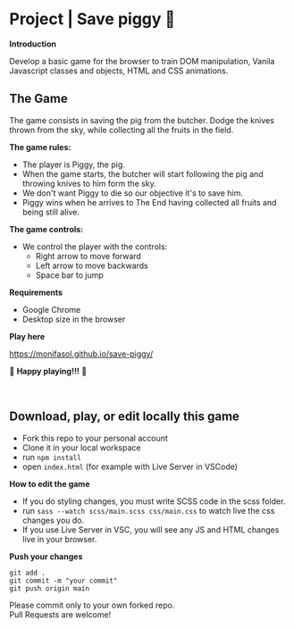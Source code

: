# Project | Save piggy 🐽

**Introduction**

Develop a basic game for the browser to train DOM manipulation, Vanila Javascript classes and objects, HTML and CSS animations. 

## The Game

The game consists in saving the pig from the butcher. 
Dodge the knives thrown from the sky, while collecting all the fruits in the field. 

**The game rules:**

- The player is Piggy, the pig.
- When the game starts, the butcher will start following the pig and throwing knives to him form the sky. 
- We don't want Piggy to die so our objective it's to save him.
- Piggy wins when he arrives to The End having collected all fruits and being still alive.

**The game controls:**

- We control the player with the controls:
    - Right arrow to move forward
    - Left arrow to move backwards
    - Space bar to jump

**Requirements**

- Google Chrome
- Desktop size in the browser

**Play here**

https://monifasol.github.io/save-piggy/

🐽 **Happy playing!!!** 🐽


<br>

## Download, play, or edit locally this game

- Fork this repo to your personal account
- Clone it in your local workspace
- run `npm install`
- open `index.html` (for example with Live Server in VSCode)

**How to edit the game**

- If you do styling changes, you must write SCSS code in the scss folder. 
- run `sass --watch scss/main.scss css/main.css` to watch live the css changes you do.
- If you use Live Server in VSC, you will see any JS and HTML changes live in your browser. 

**Push your changes**

`git add .`  
`git commit -m "your commit"`  
`git push origin main`  

Please commit only to your own forked repo.  
Pull Requests are welcome!

